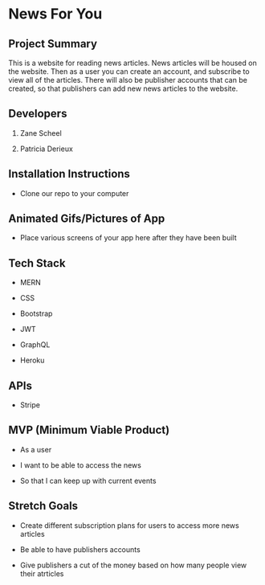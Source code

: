 # News For You

## Project Summary

This is a website for reading news articles. News articles will be housed on the website. Then as a user you can create an account, and subscribe to view all of the articles. There will also be publisher accounts that can be created, so that publishers can add new news articles to the website.

## Developers

1. Zane Scheel 

2. Patricia Derieux


## Installation Instructions

- Clone our repo to your computer



## Animated Gifs/Pictures of App

- Place various screens of your app here after they have been built

## Tech Stack

- MERN

- CSS

- Bootstrap

- JWT

- GraphQL

- Heroku

## APIs

- Stripe

## MVP (Minimum Viable Product)

- As a user

- I want to be able to access the news

- So that I can keep up with current events


## Stretch Goals

- Create different subscription plans for users to access more news articles

- Be able to have publishers accounts

- Give publishers a cut of the money based on how many people view their atrticles
